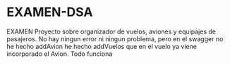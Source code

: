 # EXAMEN-DSA
EXAMEN
Proyecto sobre organizador de vuelos, aviones y equipajes de pasajeros. 
No hay ningun error ni ningun problema, pero en el swagger no he hecho addAvion he hecho addVuelos que en el vuelo ya viene incorporado el Avion. 
Todo funciona
